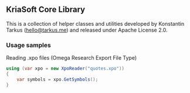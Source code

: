 ## KriaSoft Core Library

This is a collection of helper classes and utilities developed by Konstantin Tarkus (hello@tarkus.me) and released under Apache License 2.0.

### Usage samples

Reading .xpo files (Omega Research Export File Type)

```csharp
using (var xpo = new XpoReader("quotes.xpo"))
{
    var symbols = xpo.GetSymbols();
}
```